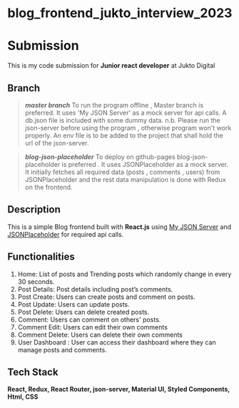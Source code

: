 # blog_frontend_jukto_interview_2023
# Submission

This is my code submission for **Junior react developer**  at Jukto Digital
## Branch

> ***master branch***
To run the program offline , Master branch is preferred. It uses 'My JSON Server' as a mock server for api calls. A db.json file is included with some dummy data. 
n.b. Please run the json-server before using the program , otherwise program won't work properly. An env file is to be added to the project that shall hold the url of the json-server.

> ***blog-json-placeholder***
> To deploy on github-pages blog-json-placeholder is preferred . It uses JSONPlaceholder as a mock server. It initially fetches all required data (posts , comments , users) from JSONPlaceholder and the rest data manipulation is done with Redux on the frontend.

## Description
This is a simple Blog frontend built with **React.js** using [My JSON Server](https://my-json-server.typicode.com/)  and [JSONPlaceholder](https://jsonplaceholder.typicode.com/) for required api calls.

## Functionalities
1.  Home: List of posts and Trending posts which randomly change in every 30 seconds.
2.  Post Details: Post details including post’s comments.
3.  Post Create: Users can create posts and comment on posts.
4.  Post Update: Users can update posts.
5.  Post Delete: Users can delete created posts.
6.  Comment: Users can comment on others' posts.
7. Comment Edit: Users can edit their own comments
8. Comment Delete: Users can delete their own comments
9. User Dashboard : User can access their dashboard where they can manage posts and comments.
 
## Tech Stack
**React, Redux, React Router, json-server, Material UI, Styled Components, Html, CSS**
```
